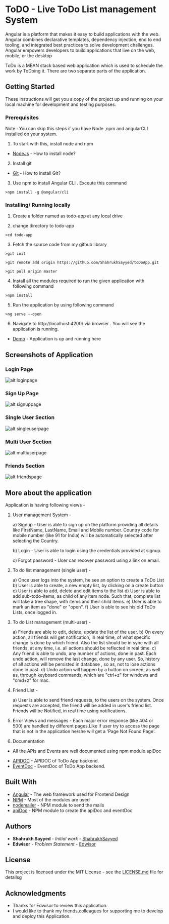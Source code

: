 # ToDO - Live ToDo List management System 

Angular is a platform that makes it easy to build applications with the web. Angular combines declarative templates, dependency injection, end to end tooling, and integrated best practices to solve development challenges. Angular empowers developers to build applications that live on the web, mobile, or the desktop

ToDo is a MEAN stack based web application which is used to schedule the work by ToDoing it.
There are two separate parts of the application. 


## Getting Started

These instructions will get you a copy of the project up and running on your local machine for development and testing purposes.

### Prerequisites

Note : You can skip this steps if you have Node ,npm and angularCLI installed on your system.
 
1) To start with this, install node and npm

* [NodeJs](https://nodejs.org/en/) - How to install node?

2) Install git 


* [Git](https://git-scm.com/book/en/v2/Getting-Started-Installing-Git) - How to install Git?

3) Use npm to install Angular CLI . Exceute this command

```
>npm install -g @angular/cli
```

 
### Installing/ Running locally


1) Create a folder named as todo-app at any local drive

2) change directory to todo-app

```
>cd todo-app
```

3) Fetch the source code from my github library
 
```
>git init
```

```
>git remote add origin https://github.com/ShahrukhSayyed/toDoApp.git
```

```
>git pull origin master
```

4) Install all the modules required to run the given application with following command

```
>npm install
```

5) Run the application by using following command

```
>ng serve --open
```

6) Navigate to http://localhost:4200/ via browser . You will see the application is running.


* [Demo](http://todoapp.shahrukhsayyed.tech) - Application is up and running here

## Screenshots of Application

### Login Page
![alt loginpage](https://github.com/ShahrukhSayyed/toDoApp/blob/master/screenshots/login.jpg)

### Sign Up Page
![alt signuppage](https://github.com/ShahrukhSayyed/toDoApp/blob/master/screenshots/signup.jpg)

### Single User Section
![alt singleuserpage](https://github.com/ShahrukhSayyed/toDoApp/blob/master/screenshots/single-user.jpg)

### Multi User Section
![alt multiuserpage](https://github.com/ShahrukhSayyed/toDoApp/blob/master/screenshots/multi-user.jpg)

### Friends Section
![alt friendspage](https://github.com/ShahrukhSayyed/toDoApp/blob/master/screenshots/friends.jpg)


## More about the application

Application is having following views -


1) User management System -

    a) Signup - User is able to sign up on the platform providing all
details like FirstName, LastName, Email and Mobile number. Country
code for mobile number (like 91 for India) will be automatically selected after selecting the Country.

    b) Login - User is able to login using the credentials provided at signup.

    c) Forgot password - User can recover password using a link on email. 


2) To do list management (single user) -

    a) Once user logs into the system, he see an option to create a ToDo List
    b) User is able to create, a new empty list, by clicking on a create button
    c) User is able to add, delete and edit items to the list
    d) User is able to add sub-todo-items, as child of any item node.
    Such that, complete list will take a tree shape, with items and their
    child items.
    e) User is able to mark an item as "done" or "open".
    f) User is able to see his old ToDo Lists, once logged in.

3) To do List management (multi-user) -

    a) Friends are able to edit, delete, update the list of the user.
    b) On every action, all friends will get notification, in real time, of what specific
    change is done by which friend. Also the list should be in sync with all
    friends, at any time, i.e. all actions should be reflected in real time.
    c) Any friend is able to undo, any number of actions, done in past.
    Each undo action, will remove the last change, done by any user. So,
    history of all actions will be persisted in database , so as, not to
    lose actions done in past.
    d) Undo action will happen by a button on screen, as well as, through
    keyboard commands, which are "ctrl+z" for windows and "cmd+z" for mac.

4) Friend List -

    a) User is able to send friend requests, to the users on the
    system. Once requests are accepted, the friend will be added in user's
    friend list. Friends will be Notified, in real time using notifications.


5) Error Views and messages - Each major error response
(like 404 or 500) are handled by different pages.Like if user try to access the page that is not in the application he/she will get a 'Page Not Found Page'.


5) Documentation 

- All the APIs and Events are well documented using npm module apiDoc 

* [APIDOC](https://s3.ap-south-1.amazonaws.com/shahrukhsayyed.test-bucket/ToDo/apidoc/index.html) - APIDOC of ToDo App backend.
* [EventDoc](https://s3.ap-south-1.amazonaws.com/shahrukhsayyed.test-bucket/ToDo/eventdoc/Events.html) - EventDoc of ToDo App backend.

## Built With

* [Angular](https://angular.io/) - The web framework used for Frontend Design
* [NPM](https://www.npmjs.com/) - Most of the modules are used
* [nodemailer](https://nodemailer.com/about/) - NPM module to send the mails
* [apiDoc](http://apidocjs.com/) - NPM module to create the apiDoc and eventDoc


## Authors

* **Shahrukh Sayyed** - *Initial work* - [ShahrukhSayyed](https://github.com/ShahrukhSayyed)
* **Edwisor** - *Problem Statement* - [Edwisor](https://www.edwisor.com)

## License

This project is licensed under the MIT License - see the [LICENSE.md](LICENSE.md) file for detailsg

## Acknowledgments

* Thanks for Edwisor to review this application.
* I would like to thank my friends,colleagues for supporting me to develop and deploy this Application.
